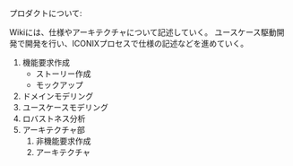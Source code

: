 プロダクトについて: 

Wikiには、仕様やアーキテクチャについて記述していく。
ユースケース駆動開発で開発を行い、ICONIXプロセスで仕様の記述などを進めていく。

1. 機能要求作成
    * ストーリー作成
    * モックアップ
1. ドメインモデリング
1. ユースケースモデリング
1. ロバストネス分析
1. アーキテクチャ部
    1. 非機能要求作成
    1. アーキテクチャ